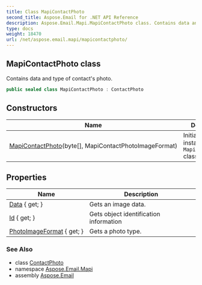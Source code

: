 ```yaml
---
title: Class MapiContactPhoto
second_title: Aspose.Email for .NET API Reference
description: Aspose.Email.Mapi.MapiContactPhoto class. Contains data and type of contacts photo
type: docs
weight: 18470
url: /net/aspose.email.mapi/mapicontactphoto/
---
```

## MapiContactPhoto class

Contains data and type of contact's photo.

```csharp
public sealed class MapiContactPhoto : ContactPhoto
```

## Constructors

| Name | Description |
| --- | --- |
| [MapiContactPhoto](mapicontactphoto/)(byte[], MapiContactPhotoImageFormat) | Initializes a new instance of the `MapiContactPhoto` class |

## Properties

| Name | Description |
| --- | --- |
| [Data](../../aspose.email.personalinfo/contactphoto/data/) { get; } | Gets an image data. |
| [Id](../../aspose.email.personalinfo/contactphoto/id/) { get; } | Gets object identification information |
| [PhotoImageFormat](../../aspose.email.personalinfo/contactphoto/photoimageformat/) { get; } | Gets a photo type. |

### See Also

* class [ContactPhoto](../../aspose.email.personalinfo/contactphoto/)
* namespace [Aspose.Email.Mapi](../../aspose.email.mapi/)
* assembly [Aspose.Email](../../)



